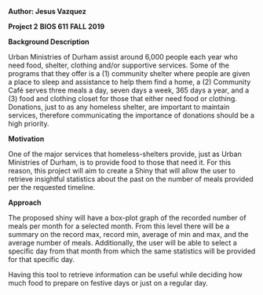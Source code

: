 **Author: Jesus Vazquez**

**Project 2**
**BIOS 611**
**FALL 2019**

**Background Description**

Urban Ministries of Durham assist around 6,000 people each year who need food, shelter, clothing and/or supportive services. Some of the programs that they offer is a (1) community shelter where people are given a place to sleep and assistance to help them find a home, a (2) Community Café serves three meals a day, seven days a week, 365 days a year, and a (3) food and clothing closet for those that either need food or clothing. Donations, just to as any homeless shelter, are important to maintain services, therefore communicating the importance of donations should be a high priority.

**Motivation**

One of the major services that homeless-shelters provide, just as Urban Ministries of Durham, is to provide food to those that need it. For this reason, this project will aim to create a Shiny that will allow the user to retrieve insightful statistics about the past on the number of meals provided per the requested timeline.

**Approach**

The proposed shiny will have a box-plot graph of the recorded number of meals per month for a selected month. From this level there will be a summary on the record max, record min, average of min and max, and the average number of meals. Additionally, the user will be able to select a specific day from that month from which the same statistics will be provided for that specific day. 

Having this tool to retrieve information can be useful while deciding how much food to prepare on festive days or just on a regular day.